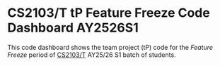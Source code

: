 # CS2103/T tP Feature Freeze Code Dashboard AY2526S1

This code dashboard shows the team project (tP) code for the _Feature Freeze_ period of [CS2103/T](https://nus-cs2103-ay2526s1.github.io/website) AY25/26 S1 batch of students.